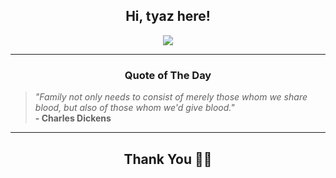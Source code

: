 <h2 align="center"> Hi, tyaz here!</h2>

<p align="center">
<a href="https://github.com/tyazx" alt="github streak"><img src="https://dvst-streak.herokuapp.com/?user=tyazx&theme=tokyonight&fire=DD472C"></a>
</p>

<hr>
<h3 align="center">Quote of The Day</h3>
<p align="center">
<blockquote>
<i>"Family not only needs to consist of merely those whom we share blood, but also of those whom we'd give blood."</i>
<br>
<b>- Charles Dickens</b>
</blockquote>
</p>


<hr>
<h2 align="center">Thank You 🙏🏼</h2>
